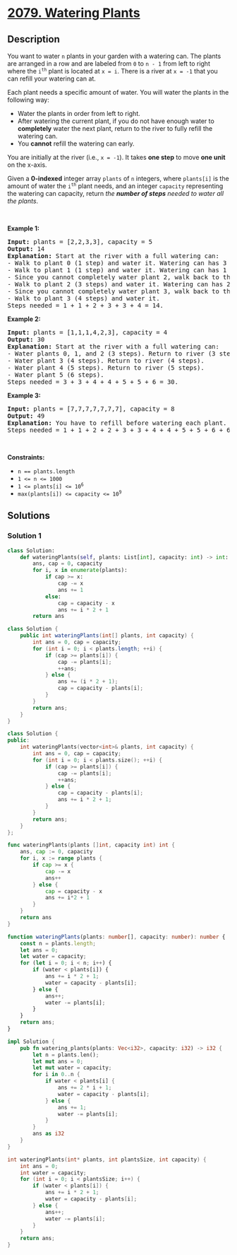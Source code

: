 # [2079. Watering Plants](https://leetcode.com/problems/watering-plants)


## Description

<p>You want to water <code>n</code> plants in your garden with a watering can. The plants are arranged in a row and are labeled from <code>0</code> to <code>n - 1</code> from left to right where the <code>i<sup>th</sup></code> plant is located at <code>x = i</code>. There is a river at <code>x = -1</code> that you can refill your watering can at.</p>

<p>Each plant needs a specific amount of water. You will water the plants in the following way:</p>

<ul>
	<li>Water the plants in order from left to right.</li>
	<li>After watering the current plant, if you do not have enough water to <strong>completely</strong> water the next plant, return to the river to fully refill the watering can.</li>
	<li>You <strong>cannot</strong> refill the watering can early.</li>
</ul>

<p>You are initially at the river (i.e., <code>x = -1</code>). It takes <strong>one step</strong> to move <strong>one unit</strong> on the x-axis.</p>

<p>Given a <strong>0-indexed</strong> integer array <code>plants</code> of <code>n</code> integers, where <code>plants[i]</code> is the amount of water the <code>i<sup>th</sup></code> plant needs, and an integer <code>capacity</code> representing the watering can capacity, return <em>the <strong>number of steps</strong> needed to water all the plants</em>.</p>

<p>&nbsp;</p>
<p><strong class="example">Example 1:</strong></p>

<pre>
<strong>Input:</strong> plants = [2,2,3,3], capacity = 5
<strong>Output:</strong> 14
<strong>Explanation:</strong> Start at the river with a full watering can:
- Walk to plant 0 (1 step) and water it. Watering can has 3 units of water.
- Walk to plant 1 (1 step) and water it. Watering can has 1 unit of water.
- Since you cannot completely water plant 2, walk back to the river to refill (2 steps).
- Walk to plant 2 (3 steps) and water it. Watering can has 2 units of water.
- Since you cannot completely water plant 3, walk back to the river to refill (3 steps).
- Walk to plant 3 (4 steps) and water it.
Steps needed = 1 + 1 + 2 + 3 + 3 + 4 = 14.
</pre>

<p><strong class="example">Example 2:</strong></p>

<pre>
<strong>Input:</strong> plants = [1,1,1,4,2,3], capacity = 4
<strong>Output:</strong> 30
<strong>Explanation:</strong> Start at the river with a full watering can:
- Water plants 0, 1, and 2 (3 steps). Return to river (3 steps).
- Water plant 3 (4 steps). Return to river (4 steps).
- Water plant 4 (5 steps). Return to river (5 steps).
- Water plant 5 (6 steps).
Steps needed = 3 + 3 + 4 + 4 + 5 + 5 + 6 = 30.
</pre>

<p><strong class="example">Example 3:</strong></p>

<pre>
<strong>Input:</strong> plants = [7,7,7,7,7,7,7], capacity = 8
<strong>Output:</strong> 49
<strong>Explanation:</strong> You have to refill before watering each plant.
Steps needed = 1 + 1 + 2 + 2 + 3 + 3 + 4 + 4 + 5 + 5 + 6 + 6 + 7 = 49.
</pre>

<p>&nbsp;</p>
<p><strong>Constraints:</strong></p>

<ul>
	<li><code>n == plants.length</code></li>
	<li><code>1 &lt;= n &lt;= 1000</code></li>
	<li><code>1 &lt;= plants[i] &lt;= 10<sup>6</sup></code></li>
	<li><code>max(plants[i]) &lt;= capacity &lt;= 10<sup>9</sup></code></li>
</ul>

## Solutions

### Solution 1

<!-- tabs:start -->

```python
class Solution:
    def wateringPlants(self, plants: List[int], capacity: int) -> int:
        ans, cap = 0, capacity
        for i, x in enumerate(plants):
            if cap >= x:
                cap -= x
                ans += 1
            else:
                cap = capacity - x
                ans += i * 2 + 1
        return ans
```

```java
class Solution {
    public int wateringPlants(int[] plants, int capacity) {
        int ans = 0, cap = capacity;
        for (int i = 0; i < plants.length; ++i) {
            if (cap >= plants[i]) {
                cap -= plants[i];
                ++ans;
            } else {
                ans += (i * 2 + 1);
                cap = capacity - plants[i];
            }
        }
        return ans;
    }
}
```

```cpp
class Solution {
public:
    int wateringPlants(vector<int>& plants, int capacity) {
        int ans = 0, cap = capacity;
        for (int i = 0; i < plants.size(); ++i) {
            if (cap >= plants[i]) {
                cap -= plants[i];
                ++ans;
            } else {
                cap = capacity - plants[i];
                ans += i * 2 + 1;
            }
        }
        return ans;
    }
};
```

```go
func wateringPlants(plants []int, capacity int) int {
	ans, cap := 0, capacity
	for i, x := range plants {
		if cap >= x {
			cap -= x
			ans++
		} else {
			cap = capacity - x
			ans += i*2 + 1
		}
	}
	return ans
}
```

```ts
function wateringPlants(plants: number[], capacity: number): number {
    const n = plants.length;
    let ans = 0;
    let water = capacity;
    for (let i = 0; i < n; i++) {
        if (water < plants[i]) {
            ans += i * 2 + 1;
            water = capacity - plants[i];
        } else {
            ans++;
            water -= plants[i];
        }
    }
    return ans;
}
```

```rust
impl Solution {
    pub fn watering_plants(plants: Vec<i32>, capacity: i32) -> i32 {
        let n = plants.len();
        let mut ans = 0;
        let mut water = capacity;
        for i in 0..n {
            if water < plants[i] {
                ans += 2 * i + 1;
                water = capacity - plants[i];
            } else {
                ans += 1;
                water -= plants[i];
            }
        }
        ans as i32
    }
}
```

```c
int wateringPlants(int* plants, int plantsSize, int capacity) {
    int ans = 0;
    int water = capacity;
    for (int i = 0; i < plantsSize; i++) {
        if (water < plants[i]) {
            ans += i * 2 + 1;
            water = capacity - plants[i];
        } else {
            ans++;
            water -= plants[i];
        }
    }
    return ans;
}
```

<!-- tabs:end -->

<!-- end -->
